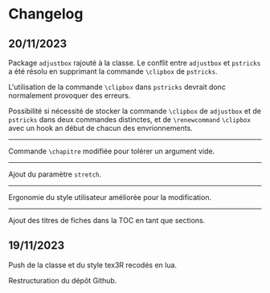 # Changelog

## 20/11/2023

Package ```adjustbox``` rajouté à la classe. Le conflit entre ```adjustbox``` et ```pstricks``` a été résolu en supprimant la commande ```\clipbox``` de ```pstricks```.

L'utilisation de la commande ```\clipbox``` dans ```pstricks``` devrait donc normalement provoquer des erreurs. 

Possibilité si nécessité de stocker la commande ```\clipbox``` de ```adjustbox``` et de ```pstricks``` dans deux commandes distinctes, et de ```\renewcommand``` ```\clipbox``` avec un hook an début de chacun des envrionnements.

------------------------
Commande ```\chapitre``` modifiée pour tolérer un argument vide.

---------------

Ajout du paramètre ```stretch```.

-----------------

Ergonomie du style utilisateur améliorée pour la modification.

-------------------------

Ajout des titres de fiches dans la TOC en tant que sections.

## 19/11/2023

Push de la classe et du style tex3R recodés en lua. 

Restructuration du dépôt Github.